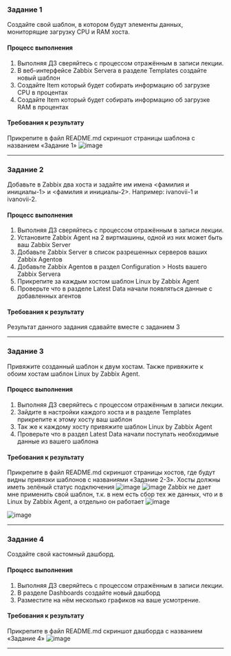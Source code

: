 ### Задание 1
Создайте свой шаблон, в котором будут элементы данных, мониторящие загрузку CPU и RAM хоста.

#### Процесс выполнения
1. Выполняя ДЗ сверяйтесь с процессом отражённым в записи лекции.
2. В веб-интерфейсе Zabbix Servera в разделе Templates создайте новый шаблон
3. Создайте Item который будет собирать информацию об загрузке CPU в процентах
4. Создайте Item который будет собирать информацию об загрузке RAM в процентах
   

#### Требования к результату
Прикрепите в файл README.md скриншот страницы шаблона с названием «Задание 1»
![image](https://github.com/nikotin8899/home-lab/assets/56605975/ce47185d-8150-4dea-b5b1-8946f3bda58b)

 ---

### Задание 2
Добавьте в Zabbix два хоста и задайте им имена <фамилия и инициалы-1> и <фамилия и инициалы-2>. Например: ivanovii-1 и ivanovii-2.

#### Процесс выполнения
1. Выполняя ДЗ сверяйтесь с процессом отражённым в записи лекции.
2. Установите Zabbix Agent на 2 виртмашины, одной из них может быть ваш Zabbix Server
3. Добавьте Zabbix Server в список разрешенных серверов ваших Zabbix Agentов
4. Добавьте Zabbix Agentов в раздел Configuration > Hosts вашего Zabbix Servera
5. Прикрепите за каждым хостом шаблон Linux by Zabbix Agent
6. Проверьте что в разделе Latest Data начали появляться данные с добавленных агентов

#### Требования к результату
Результат данного задания сдавайте вместе с заданием 3

 ---

### Задание 3
Привяжите созданный шаблон к двум хостам. Также привяжите к обоим хостам шаблон Linux by Zabbix Agent.

#### Процесс выполнения
1. Выполняя ДЗ сверяйтесь с процессом отражённым в записи лекции.
2. Зайдите в настройки каждого хоста и в разделе Templates прикрепите к этому хосту ваш шаблон
3. Так же к каждому хосту привяжите шаблон Linux by Zabbix Agent
4. Проверьте что в раздел Latest Data начали поступать необходимые данные из вашего шаблона

#### Требования к результату
Прикрепите в файл README.md скриншот страницы хостов, где будут видны привязки шаблонов с названиями «Задание 2-3». Хосты должны иметь зелёный статус подключения
![image](https://github.com/nikotin8899/home-lab/assets/56605975/a94eb84f-8409-4d71-b52f-437c1718c753)
![image](https://github.com/nikotin8899/home-lab/assets/56605975/f45266aa-3ebe-4ccf-ab1d-bd8baea3bf87)
Zabbix не дает мне применить свой шаблон, т.к. в нем есть сбор тех же данных, что и в Linux by Zabbix Agent, а отдельно он работает
![image](https://github.com/nikotin8899/home-lab/assets/56605975/cd61aa41-1642-48ea-87ce-92d8773ebcf6)

![image](https://github.com/nikotin8899/home-lab/assets/56605975/bad3b9b4-51ba-4391-aae9-3d0870dcdde4)




 ---

### Задание 4
Создайте свой кастомный дашборд.



#### Процесс выполнения
1. Выполняя ДЗ сверяйтесь с процессом отражённым в записи лекции.
2. В разделе Dashboards создайте новый дашборд
3. Разместите на нём несколько графиков на ваше усмотрение.

#### Требования к результату
Прикрепите в файл README.md скриншот дашборда с названием «Задание 4»
![image](https://github.com/nikotin8899/home-lab/assets/56605975/52fc9a9b-3505-40b8-8587-f1344e5ed20a)

 ---
